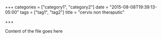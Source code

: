 +++
categories = ["category1", "category2"]
date = "2015-08-08T19:39:13-05:00"
tags = ["tag1", "tag2"]
title = "cervix non theraputic"

+++

Content of the file goes here
